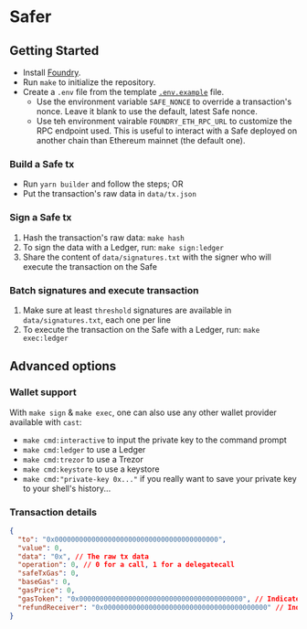 # Safer

## Getting Started

- Install [Foundry](https://github.com/foundry-rs/foundry).
- Run `make` to initialize the repository.
- Create a `.env` file from the template [`.env.example`](./.env.example) file.
  - Use the environment variable `SAFE_NONCE` to override a transaction's nonce. Leave it blank to use the default, latest Safe nonce.
  - Use teh environment vairable `FOUNDRY_ETH_RPC_URL` to customize the RPC endpoint used. This is useful to interact with a Safe deployed on another chain than Ethereum mainnet (the default one).

### Build a Safe tx

- Run `yarn builder` and follow the steps; OR
- Put the transaction's raw data in `data/tx.json`

### Sign a Safe tx

1. Hash the transaction's raw data: `make hash`
2. To sign the data with a Ledger, run: `make sign:ledger`
3. Share the content of `data/signatures.txt` with the signer who will execute the transaction on the Safe

### Batch signatures and execute transaction

1. Make sure at least `threshold` signatures are available in `data/signatures.txt`, each one per line
2. To execute the transaction on the Safe with a Ledger, run: `make exec:ledger`

## Advanced options

### Wallet support

With `make sign` & `make exec`, one can also use any other wallet provider available with `cast`:

- `make cmd:interactive` to input the private key to the command prompt
- `make cmd:ledger` to use a Ledger
- `make cmd:trezor` to use a Trezor
- `make cmd:keystore` to use a keystore
- `make cmd:"private-key 0x..."` if you really want to save your private key to your shell's history...

### Transaction details

```json
{
  "to": "0x0000000000000000000000000000000000000000",
  "value": 0,
  "data": "0x", // The raw tx data
  "operation": 0, // 0 for a call, 1 for a delegatecall
  "safeTxGas": 0,
  "baseGas": 0,
  "gasPrice": 0,
  "gasToken": "0x0000000000000000000000000000000000000000", // Indicates the tx will consume the chain's default gas token (ETH on mainnet)
  "refundReceiver": "0x0000000000000000000000000000000000000000" // Indicates the tx's refund receiver will be the address executing the tx
}
```
